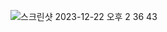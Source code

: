 ![스크린샷 2023-12-22 오후 2 36 43](https://github.com/Heo-y-y/development-blog/assets/112863029/02f0f07e-c617-4faf-bc5d-dbae515f0c11)
